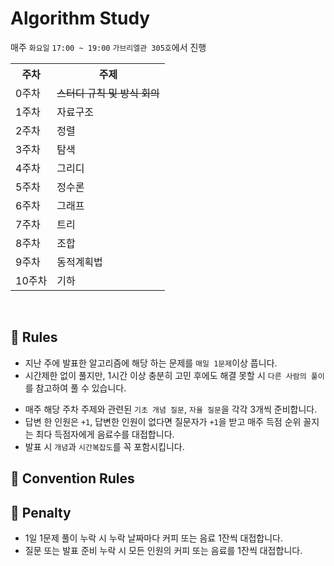 # Algorithm Study
매주 `화요일` `17:00 ~ 19:00` `가브리엘관 305호`에서 진행

<table>
  <th>주차</th>
  <th>주제</th>
  <tr>
    <td>0주차</td>
    <td><s>스터디 규칙 및 방식 회의</s></td>
  </tr>
  <tr>
    <td>1주차</td>
    <td>자료구조</td>
  </tr>
  <tr>
    <td>2주차</td>
    <td>정렬</td>
  </tr>
  <tr>
    <td>3주차</td>
    <td>탐색</td>
  </tr>
  <tr>
    <td>4주차</td>
    <td>그리디</td>
  </tr>
  <tr>
    <td>5주차</td>
    <td>정수론</td>
  </tr>
  <tr>
    <td>6주차</td>
    <td>그래프</td>
  </tr>
  <tr>
    <td>7주차</td>
    <td>트리</td>
  </tr>
  <tr>
    <td>8주차</td>
    <td>조합</td>
  </tr>
  <tr>
    <td>9주차</td>
    <td>동적계획법</td>
  </tr>
  <tr>
    <td>10주차</td>
    <td>기하</td>
  </tr>
</table>

<br>

## 📢 Rules
- 지난 주에 발표한 알고리즘에 해당 하는 문제를 `매일 1문제`이상 풉니다.
- 시간제한 없이 풀지만, 1시간 이상 충분히 고민 후에도 해결 못할 시 `다른 사람의 풀이`를 참고하여 풀 수 있습니다.
<!-- - 스터디 시작 시 미리 풀어온 지난 주차 주제의 문제 코드 리뷰 및 시간복잡도를 공유합니다. -->
- 매주 해당 주차 주제와 관련된 `기초 개념 질문`, `자율 질문`을 각각 3개씩 준비합니다.
- 답변 한 인원은 `+1`, 답변한 인원이 없다면 질문자가 `+1`을 받고 매주 득점 순위 꼴지는 최다 득점자에게 음료수를 대접합니다.
- 발표 시 `개념`과 `시간복잡도`를 꼭 포함시킵니다.
<!-- - 질문 답변 시 카카오톡에 답변을 미리 적어 공유한 후 한 명씩 차례대로 설명합니다. -->

## 📌 Convention Rules


## 🚫 Penalty
- 1일 1문제 풀이 누락 시 누락 날짜마다 커피 또는 음료 1잔씩 대접합니다.
- 질문 또는 발표 준비 누락 시 모든 인원의 커피 또는 음료를 1잔씩 대접합니다.

